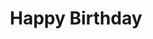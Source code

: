 ---
layout: default
title: Happy Birthday
event: Assassination of MLK
artist: Stevie Wonder
genre: Pop, R&B
writer: Stevie Wonder
producer: Stevie Wonder
album: The Complete Stevie Wonder
label: Motown
country: USA
language: English
duration: '5:53'
released: 1980
video: https://www.youtube.com/embed/inS9gAgSENE
description: Lorem ipsum dolor sit amet, consectetur adipiscing elit, sed do eiusmod tempor incididunt ut labore et dolore magLorem ipsum dolor sit amet, consectetur adipiscing elit, sed do eiusmod tempor incididunt ut labore et dolore magna aliqua. Semper quis lectus nulla at volutpat diam ut venenatis tellus
award1:
award2:
award3:

---